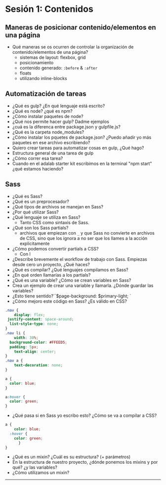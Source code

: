 # Sesión 1: Contenidos

## Maneras de posicionar contenido/elementos en una página

- Qué maneras se os ocurren de controlar la organización de contenido/elementos de una página?
  - sistemas de layout: flexbox, grid
  - posicionamiento
  - contenido generado: `:before` & `:after`
  - floats
  - utilizando inline-blocks

## Automatización de tareas

- ¿Qué es gulp? ¿En qué lenguaje está escrito?
- ¿Qué es node? ¿qué es npm?
- ¿Cómo instalar paquetes de node?
- ¿Qué nos permite hacer gulp? Dadme ejemplos
- ¿cuá es la diferenca entre package.json y gulpfile.js?
- ¿Qué es la carpeta node_modules?
- ¿Cómo instalar los pquetes de package.json? ¿Puedo añadir yo más paquetes en ese archivo escribiendo?
- Quiero crear tareas para automatizar cosas en gulp, ¿Qué hago?
- Estructura general de una tarea de gulp
- ¿Cómo correr esa tarea?
- Cuando en el adalab starter kit escribimos en la terminal "npm start" ¿qué estamos haciendo?

## Sass

- ¿Qué es Sass?
- ¿Qué es un preprocesador?
- ¿Qué tipos de archivos se manejan en Sass?
- ¿Por qué utilizar Sass?
- ¿Qué lenguaje se utiliza en Sass?
  - Tanto CSS como sintaxis de Sass.
- ¿Qué son los Sass partials?
  - archivos que empiezan con `_` y que Sass no convierte en archivos de CSS, sino que los ignora a no ser que los llames a la acción explicitamente
- ¿Cómo podemos convertir partials a CSS?
  - Con l
- ¿Describe brevemente el workflow de trabajo con Sass. Empiezas desde cero un proyecto, ¿Qué haces?
- ¿Qué es compilar? ¿Qué lenguajes compilamos en Sass?
- ¿En qué orden llamarías a los partials?
- ¿Qué es una variable? ¿Cómo se crean variables en Sass?
- Crea un ejemplo de crear una variable y llamarla. ¿Dónde guardar las variables?
- ¿Esto tiene sentido?``$page-background: $primary-light; `
- ¿Cómo mejoro este código en Sass? ¿Es válido en CSS?

```scss
.nav {
	display: flex; 
 justify-content: space-around; 
  list-style-type: none;
}
.nav li {
	width: 30%; 
  background-color: #FFEED5; 
  padding: 5px;
	text-align: center;
}
.nav a {
	text-decoration: none; 
}
```

```scss
a {
  color: blue;
}

a:hover {
  color: green;
}
```

- ¿Qué pasa si en Sass yo escribo esto? ¿Cómo se va a compilar a CSS?

```scss
a {
	color: blue; 
  :hover {
    color: green;
      }
}
```

- ¿Qué es un mixin? ¿Cuál es su estructura? (+ parámetros)
- En la estructura de nuestro proyecto, ¿dónde ponemos los mixins y por qué? ¿y las variables?
- ¿Cómo utilizamos un mixin?

---